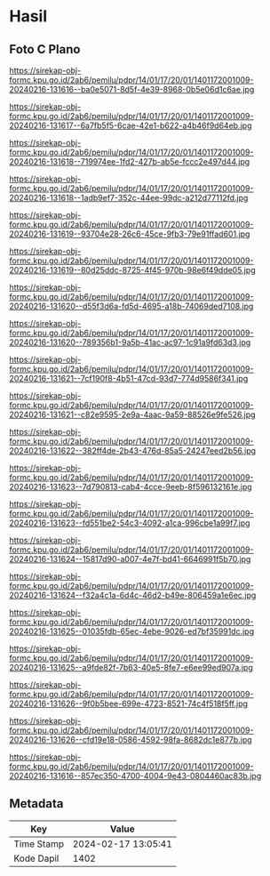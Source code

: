 # Hasil

## Foto C Plano

https://sirekap-obj-formc.kpu.go.id/2ab6/pemilu/pdpr/14/01/17/20/01/1401172001009-20240216-131616--ba0e5071-8d5f-4e39-8968-0b5e06d1c6ae.jpg

https://sirekap-obj-formc.kpu.go.id/2ab6/pemilu/pdpr/14/01/17/20/01/1401172001009-20240216-131617--6a7fb5f5-6cae-42e1-b622-a4b46f9d64eb.jpg

https://sirekap-obj-formc.kpu.go.id/2ab6/pemilu/pdpr/14/01/17/20/01/1401172001009-20240216-131618--719974ee-1fd2-427b-ab5e-fccc2e497d44.jpg

https://sirekap-obj-formc.kpu.go.id/2ab6/pemilu/pdpr/14/01/17/20/01/1401172001009-20240216-131618--1adb9ef7-352c-44ee-99dc-a212d77112fd.jpg

https://sirekap-obj-formc.kpu.go.id/2ab6/pemilu/pdpr/14/01/17/20/01/1401172001009-20240216-131619--93704e28-26c6-45ce-9fb3-79e91ffad601.jpg

https://sirekap-obj-formc.kpu.go.id/2ab6/pemilu/pdpr/14/01/17/20/01/1401172001009-20240216-131619--80d25ddc-8725-4f45-970b-98e6f49dde05.jpg

https://sirekap-obj-formc.kpu.go.id/2ab6/pemilu/pdpr/14/01/17/20/01/1401172001009-20240216-131620--d55f3d6a-fd5d-4695-a18b-74069ded7108.jpg

https://sirekap-obj-formc.kpu.go.id/2ab6/pemilu/pdpr/14/01/17/20/01/1401172001009-20240216-131620--789356b1-9a5b-41ac-ac97-1c91a9fd63d3.jpg

https://sirekap-obj-formc.kpu.go.id/2ab6/pemilu/pdpr/14/01/17/20/01/1401172001009-20240216-131621--7cf190f8-4b51-47cd-93d7-774d9586f341.jpg

https://sirekap-obj-formc.kpu.go.id/2ab6/pemilu/pdpr/14/01/17/20/01/1401172001009-20240216-131621--c82e9595-2e9a-4aac-9a59-88526e9fe526.jpg

https://sirekap-obj-formc.kpu.go.id/2ab6/pemilu/pdpr/14/01/17/20/01/1401172001009-20240216-131622--382ff4de-2b43-476d-85a5-24247eed2b56.jpg

https://sirekap-obj-formc.kpu.go.id/2ab6/pemilu/pdpr/14/01/17/20/01/1401172001009-20240216-131623--7d790813-cab4-4cce-9eeb-8f596132161e.jpg

https://sirekap-obj-formc.kpu.go.id/2ab6/pemilu/pdpr/14/01/17/20/01/1401172001009-20240216-131623--fd551be2-54c3-4092-a1ca-996cbe1a99f7.jpg

https://sirekap-obj-formc.kpu.go.id/2ab6/pemilu/pdpr/14/01/17/20/01/1401172001009-20240216-131624--15817d90-a007-4e7f-bd41-6646991f5b70.jpg

https://sirekap-obj-formc.kpu.go.id/2ab6/pemilu/pdpr/14/01/17/20/01/1401172001009-20240216-131624--f32a4c1a-6d4c-46d2-b49e-806459a1e6ec.jpg

https://sirekap-obj-formc.kpu.go.id/2ab6/pemilu/pdpr/14/01/17/20/01/1401172001009-20240216-131625--01035fdb-65ec-4ebe-9026-ed7bf35991dc.jpg

https://sirekap-obj-formc.kpu.go.id/2ab6/pemilu/pdpr/14/01/17/20/01/1401172001009-20240216-131625--a9fde82f-7b63-40e5-8fe7-e6ee99ed907a.jpg

https://sirekap-obj-formc.kpu.go.id/2ab6/pemilu/pdpr/14/01/17/20/01/1401172001009-20240216-131626--9f0b5bee-699e-4723-8521-74c4f518f5ff.jpg

https://sirekap-obj-formc.kpu.go.id/2ab6/pemilu/pdpr/14/01/17/20/01/1401172001009-20240216-131626--cfd19e18-0586-4592-98fa-8682dc1e877b.jpg

https://sirekap-obj-formc.kpu.go.id/2ab6/pemilu/pdpr/14/01/17/20/01/1401172001009-20240216-131616--857ec350-4700-4004-9e43-0804460ac83b.jpg


## Metadata

| Key        | Value               |
| ---------- | ------------------- |
| Time Stamp | 2024-02-17 13:05:41 |
| Kode Dapil | 1402                |



